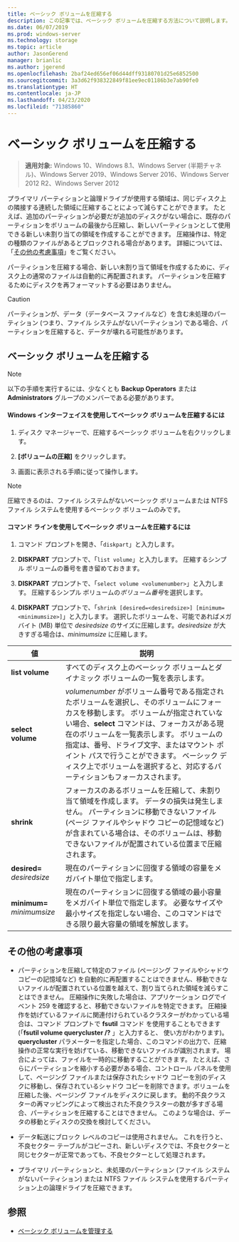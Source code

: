 ```yaml
---
title: ベーシック ボリュームを圧縮する
description: この記事では、ベーシック ボリュームを圧縮する方法について説明します。
ms.date: 06/07/2019
ms.prod: windows-server
ms.technology: storage
ms.topic: article
author: JasonGerend
manager: brianlic
ms.author: jgerend
ms.openlocfilehash: 2baf24ed656ef06d44dff93180701d25e6852500
ms.sourcegitcommit: 3a3d62f938322849f81ee9ec01186b3e7ab90fe0
ms.translationtype: HT
ms.contentlocale: ja-JP
ms.lasthandoff: 04/23/2020
ms.locfileid: "71385860"
---
```

# <a name="shrink-a-basic-volume"></a>ベーシック ボリュームを圧縮する

> **適用対象:** Windows 10、Windows 8.1、Windows Server (半期チャネル)、Windows Server 2019、Windows Server 2016、Windows Server 2012 R2、Windows Server 2012

プライマリ パーティションと論理ドライブが使用する領域は、同じディスク上の隣接する連続した領域に圧縮することによって減らすことができます。 たとえば、追加のパーティションが必要だが追加のディスクがない場合に、既存のパーティションをボリュームの最後から圧縮し、新しいパーティションとして使用できる新しい未割り当ての領域を作成することができます。 圧縮操作は、特定の種類のファイルがあるとブロックされる場合があります。 詳細については、「[その他の考慮事項](#additional-considerations)」をご覧ください。 

パーティションを圧縮する場合、新しい未割り当て領域を作成するために、ディスク上の通常のファイルは自動的に再配置されます。 パーティションを圧縮するためにディスクを再フォーマットする必要はありません。

> [!CAUTION]
> パーティションが、データ（データベース ファイルなど）を含む未処理のパーティション (つまり、ファイル システムがないパーティション) である場合、パーティションを圧縮すると、データが壊れる可能性があります。

## <a name="shrinking-a-basic-volume"></a>ベーシック ボリュームを圧縮する

> [!NOTE]
> 以下の手順を実行するには、少なくとも **Backup Operators** または **Administrators** グループのメンバーである必要があります。

#### <a name="to-shrink-a-basic-volume-using-the-windows-interface"></a>Windows インターフェイスを使用してベーシック ボリュームを圧縮するには

1.  ディスク マネージャーで、圧縮するベーシック ボリュームを右クリックします。

2.  **[ボリュームの圧縮]** をクリックします。

3.  画面に表示される手順に従って操作します。


> [!NOTE]
> 圧縮できるのは、ファイル システムがないベーシック ボリュームまたは NTFS ファイル システムを使用するベーシック ボリュームのみです。

#### <a name="to-shrink-a-basic-volume-using-a-command-line"></a>コマンド ラインを使用してベーシック ボリュームを圧縮するには

1.  コマンド プロンプトを開き、「`diskpart`」と入力します。

2.  **DISKPART** プロンプトで、「`list volume`」と入力します。 圧縮するシンプル ボリュームの番号を書き留めておきます。

3.  **DISKPART** プロンプトで、「`select volume <volumenumber>`」と入力します。 圧縮するシンプル ボリュームの*ボリューム番号*を選択します。

4.  **DISKPART** プロンプトで、「`shrink [desired=<desiredsize>] [minimum=<minimumsize>]`」と入力します。 選択したボリュームを、可能であればメガバイト (MB) 単位で *desiredsize* のサイズに圧縮します。*desiredsize* が大きすぎる場合は、*minimumsize* に圧縮します。

| 値             | 説明 |
| ---               | ----------- |
| **list volume** | すべてのディスク上のベーシック ボリュームとダイナミック ボリュームの一覧を表示します。 |
| **select volume** | <em>volumenumber</em> がボリューム番号である指定されたボリュームを選択し、そのボリュームにフォーカスを移動します。 ボリュームが指定されていない場合、**select** コマンドは、フォーカスがある現在のボリュームを一覧表示します。 ボリュームの指定は、番号、ドライブ文字、またはマウント ポイント パスで行うことができます。 ベーシック ディスク上でボリュームを選択すると、対応するパーティションもフォーカスされます。 |
| **shrink** | フォーカスのあるボリュームを圧縮して、未割り当て領域を作成します。 データの損失は発生しません。 パーティションに移動できないファイル (ページ ファイルやシャドウ コピーの記憶域など) が含まれている場合は、そのボリュームは、移動できないファイルが配置されている位置まで圧縮されます。 |
| **desired=** <em>desiredsize</em> | 現在のパーティションに回復する領域の容量をメガバイト単位で指定します。 |
| **minimum=** <em>minimumsize</em> | 現在のパーティションに回復する領域の最小容量をメガバイト単位で指定します。 必要なサイズや最小サイズを指定しない場合、このコマンドはできる限り最大容量の領域を解放します。 |

## <a name="additional-considerations"></a>その他の考慮事項

-   パーティションを圧縮して特定のファイル (ページング ファイルやシャドウ コピーの記憶域など) を自動的に再配置することはできません、移動できないファイルが配置されている位置を越えて、割り当てられた領域を減らすことはできません。 圧縮操作に失敗した場合は、アプリケーション ログでイベント 259 を確認すると、移動できないファイルを特定できます。 圧縮操作を妨げているファイルに関連付けられているクラスターがわかっている場合は、コマンド プロンプトで **fsutil** コマンド を使用することもできます (「**fsutil volume querycluster /?** 」と入力すると、 使い方がわかります)。 **querycluster** パラメーターを指定した場合、このコマンドの出力で、圧縮操作の正常な実行を妨げている、移動できないファイルが識別されます。
場合によっては、ファイルを一時的に移動することができます。 たとえば、さらにパーティションを縮小する必要がある場合、コントロール パネルを使用して、ページング ファイルまたは保存されたシャドウ コピーを別のディスクに移動し、保存されているシャドウ コピーを削除できます。ボリュームを圧縮した後、ページング ファイルをディスクに戻します。 動的不良クラスターの再マッピングによって検出された不良クラスターの数が多すぎる場合、パーティションを圧縮することはできません。 このような場合は、データの移動とディスクの交換を検討してください。

-  データ転送にブロック レベルのコピーは使用されません。 これを行うと、不良セクター テーブルがコピーされ、新しいディスクでは、不良セクターと同じセクターが正常であっても、不良セクターとして処理されます。

-   プライマリ パーティションと、未処理のパーティション (ファイル システムがないパーティション) または NTFS ファイル システムを使用するパーティション上の論理ドライブを圧縮できます。

## <a name="see-also"></a>参照

-   [ベーシック ボリュームを管理する](manage-basic-volumes.md)